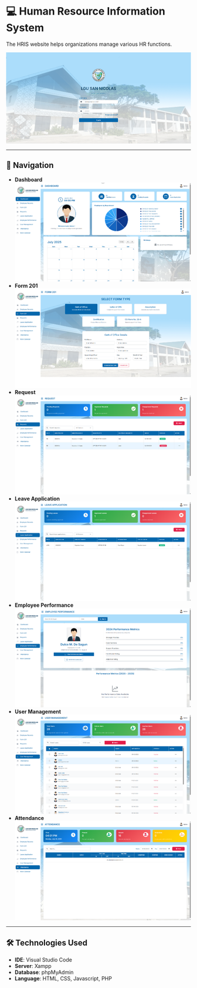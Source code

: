 # 💻 Human Resource Information System
The HRIS website helps organizations manage various HR functions.

![screenshot](HRIS/Home.png)

---

## 📍 Navigation
- **Dashboard**
![screenshot](HRIS/Dashboard.png)
- **Form 201**
![screenshot](HRIS/Form_201.png)
- **Request**
![screenshot](HRIS/Request.png)
- **Leave Application**
![screenshot](HRIS/Leave_Application.png)
- **Employee Performance**
![screenshot](HRIS/Employee_Performance.png)
- **User Management**
![screenshot](HRIS/User_Managament.png)
- **Attendance**
![screenshot](HRIS/Attendance.png)

---

## 🛠️ Technologies Used
- **IDE**: Visual Studio Code
- **Server**: Xampp
- **Database**: phpMyAdmin
- **Language**: HTML, CSS, Javascript, PHP

